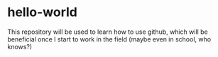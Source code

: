 # hello-world
This repository will be used to learn how to use github, which will be beneficial once I start to work in the field (maybe even in school, who knows?)
